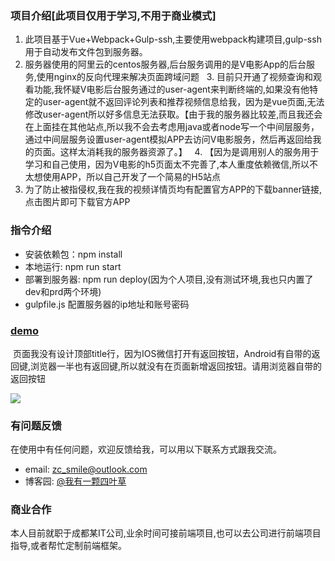 ### 项目介绍[此项目仅用于学习,不用于商业模式]

   1. 此项目基于Vue+Webpack+Gulp-ssh,主要使用webpack构建项目,gulp-ssh用于自动发布文件包到服务器。
   2. 服务器使用的阿里云的centos服务器,后台服务调用的是V电影App的后台服务,使用nginx的反向代理来解决页面跨域问题
   3. 目前只开通了视频查询和观看功能,我怀疑V电影后台服务通过的user-agent来判断终端的,如果没有他特定的user-agent就不返回评论列表和推荐视频信息给我，因为是vue页面,无法修改user-agent所以好多信息无法获取。【由于我的服务器比较差,而且我还会在上面挂在其他站点,所以我不会去考虑用java或者node写一个中间层服务，通过中间层服务设置user-agent模拟APP去访问V电影服务，然后再返回给我的页面。这样太消耗我的服务器资源了。】
   4. 【因为是调用别人的服务用于学习和自己使用，因为V电影的h5页面太不完善了,本人重度依赖微信,所以不太想使用APP，所以自己开发了一个简易的H5站点
   5. 为了防止被指侵权,我在我的视频详情页均有配置官方APP的下载banner链接,点击图片即可下载官方APP

### 指令介绍

* 安装依赖包：npm install 
* 本地运行: npm run start
* 部署到服务器: npm run deploy(因为个人项目,没有测试环境,我也只内置了dev和prd两个环境)
* gulpfile.js 配置服务器的ip地址和账号密码

### [demo](http://47.97.172.44/movie/) 

  页面我没有设计顶部title行，因为IOS微信打开有返回按钮，Android有自带的返回键,浏览器一半也有返回键,所以就没有在页面新增返回按钮。请用浏览器自带的返回按钮

![](https://images2017.cnblogs.com/blog/657942/201802/657942-20180214212051093-767262721.png)   

### 有问题反馈

  在使用中有任何问题，欢迎反馈给我，可以用以下联系方式跟我交流。

* email: zc_smile@outlook.com
* 博客园: [@我有一颗四叶草](http://www.cnblogs.com/FourLeafCloverZc/)


### 商业合作

  本人目前就职于成都某IT公司,业余时间可接前端项目,也可以去公司进行前端项目指导,或者帮忙定制前端框架。
  
